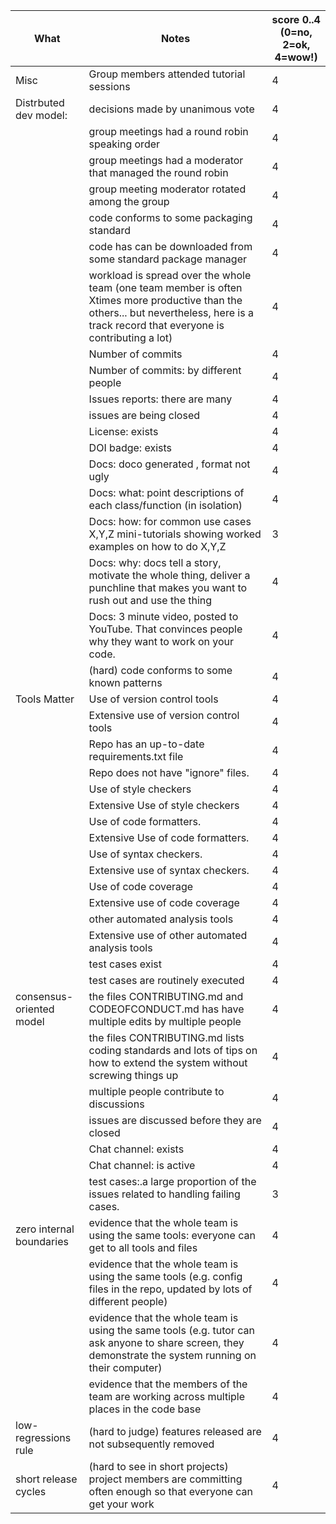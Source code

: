 |What | Notes|score 0..4<br>(0=no, 2=ok, 4=wow!)|
|-----|------|------|
|Misc | Group members attended tutorial sessions| 4 ||
|Distrbuted dev model: | decisions made by unanimous vote | 4 |
|| group meetings had a round robin speaking order| 4 |
|| group meetings had a moderator that managed the round robin| 4 |
|| group meeting moderator rotated among  the group| 4 |
|| code conforms to some packaging standard| 4 |
|| code has can be downloaded from some standard package manager| 4 |
| |workload is spread over the whole team (one team member is often Xtimes more productive than the others... but nevertheless, here is a track record that everyone is contributing a lot)|4| 
|| Number of commits|4| 
|| Number of commits: by different people|4|
|| Issues reports: there are many|4| 
||  issues are being  closed|4| 
|| License: exists|4| 
|| DOI badge: exists | 4|
||Docs: doco generated , format not ugly |4| 
||Docs: what: point descriptions of each class/function (in isolation) |4| 
||Docs: how: for common use cases X,Y,Z mini-tutorials showing worked examples on how to do X,Y,Z|3|
||Docs: why: docs tell a story, motivate the whole thing, deliver a punchline that makes you want to rush out and use the thing|4| 
||Docs: 3 minute video, posted to YouTube. That convinces people why they want to work on your code.|4| 
|| (hard) code conforms to some known patterns |4|
|Tools Matter| Use of version control tools|4| 
|| Extensive use of version control tools |4| 
|| Repo has an up-to-date requirements.txt file| 4|
|| Repo does not have "ignore" files.|4| 
||Use of  style checkers |4| 
||Extensive Use of  style checkers |4| 
|| Use of code  formatters. |4| 
|| Extensive Use of code  formatters. |4| 
|| Use of syntax checkers. |4| 
|| Extensive use of syntax checkers. |4| 
|| Use of code coverage |4| 
|| Extensive use of code coverage |4| 
|| other automated analysis tools|4| 
|| Extensive use of  other automated analysis tools|4| 
|| test cases exist|4| 
|| test cases are routinely executed|4| 
| consensus-oriented model| the files CONTRIBUTING.md and CODEOFCONDUCT.md has have multiple edits by multiple people|4| 
| | the files CONTRIBUTING.md lists coding standards and lots of tips on how to extend the system without screwing things up|4| 
| | multiple people contribute to discussions|4| 
|| issues are discussed before they are closed|4| 
|| Chat channel: exists|4| 
|| Chat channel: is active |4| 
|| test cases:.a large proportion of the issues related to handling failing cases.|3| 
| zero internal boundaries | evidence that the whole team is using the same tools: everyone can get to all tools and files|4| 
| | evidence that the whole team is using the same tools (e.g. config files in the repo, updated by lots of different people)|4| 
| | evidence that the whole team is using the same tools (e.g. tutor can ask anyone to share screen, they demonstrate the system running on their computer)|4|
| | evidence that the members of the team are working across multiple places in the code base|4|
| low-regressions rule | (hard to judge) features released are not subsequently removed|4| 
|short release cycles | (hard to see in short projects) project members are committing often enough so that everyone can get your work|4|
